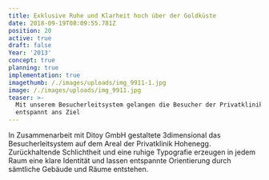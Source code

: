 ```yaml
---
title: Exklusive Ruhe und Klarheit hoch über der Goldküste
date: 2018-09-19T08:09:55.781Z
position: 20
active: true
draft: false
Year: '2013'
concept: true
planning: true
implementation: true
imagethumb: /./images/uploads/img_9911-1.jpg
image: /./images/uploads/img_9911.jpg
teaser: >-
  Mit unserem Besucherleitsystem gelangen die Besucher der Privatklinik Hohenegg
  entspannt ans Ziel
---
```

In Zusammenarbeit mit Ditoy GmbH gestaltete 3dimensional das Besucherleitsystem auf dem Areal der Privatklinik Hohenegg. Zurückhaltende Schlichtheit und eine ruhige Typografie erzeugen in jedem Raum eine klare Identität und lassen entspannte Orientierung durch sämtliche Gebäude und Räume entstehen.

